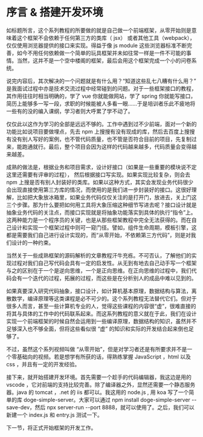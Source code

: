 # 序言 & 搭建开发环境

如标题所言，这个系列教程的所要做的就是自己做一个前端框架，从零开始则是意味着这个框架不会依赖于任何第三方的类库（ jsx） 或者其他工具（webpack），仅仅使用浏览器提供的接口来实现。得益于像 js module 这些浏览器标准不断完善，如今不用任何依赖做一个简单的玩具框架并未如往常一样是一件不可能的事情。当然，这并不是一个空中楼阁的框架，最后会用这个框架完成一个小的问卷系统。

说完内容后，其次解决的一个问题就是有什么用？“知道这些乱七八糟有什么用？” 是我面试过程中亦是技术交流过程中经常碰到的问题。对于一些框架接口的教程，其作用往往时相当明确的，学了 vue 你就能做网站，学了 spring 你就能写接口，简历上能够多一写一段，求职的时候能被人多看一眼……于是培训者乐此不疲地将一些有的没的编入课纲，学习者则大呼累了学不动了。

仅仅此以这作为学习的全部是远远不够的。工作中遇到过不少前端，面对一个新的功能比如说项目要做埋点，先去 npm 上搜搜有没有现成的库，然后去百度上搜搜有没有别人写好的案例，也不管代码质量，也不管是否符合目前的项目，先复制过来，能跑通就行。最后，整个项目会因为这样的代码越来越多，代码质量会变得越来越差。

成熟的做法是，根据业务和项目需求，设计好接口（如果是一些重要的模块说不定这里还需要有评审的过程）， 然后根据接口写实现。如果实现比较复杂，则会去 npm 上搜是否有别人封装好的类库。如果以这种方式，其实会发现业务代码很少会出现直接使用第三方库的情况，而使用的是我们进一步封装好的接口。这很好理解，比如把大象放冰箱里，如果业务代码仅仅关注的是打开门，放进去，关上门这三个步骤。那为什么要把如何用工具将大象压缩这种细节写进去呢？接口设计就是抽象业务代码的关注点，而接口实现就是将抽象功能落实到具体的执行“指令”上。这两种能力是一个程序员的关键，也是从那些框架教程中完全无法获得的。而在自己设计和实现一个框架过程中则可一窥门径。譬如，组件生命周期，模板引擎，这都是需要我们自己进行设计实现的，而“从零开始，不依赖第三方代码”，则是对我们设计的一种约束。

当然关于一些成熟框架的源码解析的文章教程汗牛充栋。不可否认，了解他们的实现过程对我们自己写代码会具有一定的启发性。从无到有地去自己动手写一个框架与之的区别在于一个是逆向思维，一个是正向思维。在正向思维的过程中，我们代码会有一个迭代的过程，拓展的过程，而这些是在分析别人的成品中难以见到的。

如果真要深入研究代码抽象，接口设计，如计算机基本原理，数据结构与算法，离散数学，编译原理等这类课程是必不可少的。这个系列教程无法替代它们。但对于很多人而言，甚至一些计算机专业的人，觉得这些课程的内容很“虚”，很难直接的将其与具体的工作中的代码联系起来。而这系列教程的意义就在于此，我们在设计实现一个前端框架的时候自然会运用到一些编译原理，数据结构的知识，虽然并不足够深入也不够全面，但将这些看似很 “虚” 的知识和实际的开发结合起来倒也足够了。

不过，虽然这个系列视频叫做 “从零开始”，但是对学习者还是有所要求并不是一个零基础向的视频。若是想学有所获的话，得熟练掌握 JavaScript ，html 以及 css ，并且有一定的开发经验。

接下来，就开始搭建开发环境。首先需要一个趁手的代码编辑器，我这边是用的 vscode ，它对前端的支持比较完善。除了编译器之外，显然还需要一个静态服务器。java 的 tomcat ，.net 的 iis 都可以。我这用的 node.js , 用 koa 写了一个简单的库 doge-simple-server。大家可以通过 npm install  doge-simple-server --save-dev，然后 npx  server-run --port 8888，就可以使用了。之后，我们可以新建一个 index.js 和 entry.js 测试一下。

下一节，将正式开始框架的开发工作。
